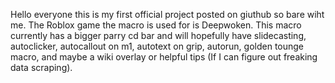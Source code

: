 Hello everyone this is my first official project posted on giuthub so bare wiht me. The Roblox game the macro is used for is Deepwoken.
This macro currently has a bigger parry cd bar and will hopefully have slidecasting, autoclicker, autocallout on m1, autotext on grip, autorun,
golden tounge macro, and maybe a wiki overlay or helpful tips (If I can figure out freaking data scraping).

